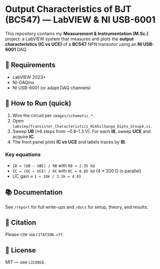 # Output Characteristics of BJT (BC547) — LabVIEW & NI USB-6001

This repository contains my **Measurement & Instrumentation (M.Sc.)** project: a LabVIEW system that measures and plots the **output characteristics (IC vs UCE)** of a **BC547** NPN transistor using an **NI USB-6001** DAQ.

## 🧰 Requirements
- LabVIEW 2023+  
- NI-DAQmx  
- NI USB-6001 (or adapt DAQ channels)

## 🔧 How to Run (quick)
1. Wire the circuit per `images/schematic_*`.
2. Open `labview/Transistor_Characteristics_NikhilSanga_Dipto_Group4.vi`.
3. Sweep **UB** (≈6 steps from ~0.8–1.3 V). For each **IB**, sweep **UCE** and acquire **IC**.
4. The front panel plots **IC vs UCE** and labels traces by **IB**.

### Key equations
- `IB = (UB − UBE) / RB` with `RB ≈ 2.35 kΩ`  
- `IC = (UC − UCE) / RC` with `RC ≈ 0.05 kΩ` (4 × 200 Ω in parallel)  
- UC gain ≈ `1 + 10k / 3.3k = 4.03`

## 📚 Documentation
See `/report` for full write-ups and `/docs` for setup, theory, and results.

## 📎 Citation
Please cite via `CITATION.cff`.

## 📝 License
MIT — see `LICENSE`.
